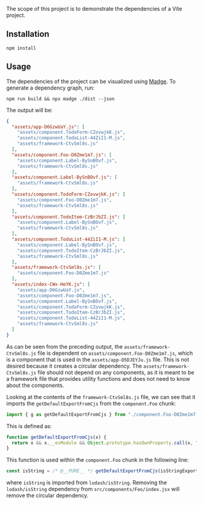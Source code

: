 The scope of this project is to demonstrate the dependencies of a Vite project.

## Installation

```
npm install
```

## Usage

The dependencies of the project can be visualized using [Madge](https://github.com/pahen/madge). To generate a dependency graph, run:

```
npm run build && npx madge ./dist --json
```

The output will be:

```json
{
  "assets/app-D6GzwUaY.js": [
    "assets/component.TodoForm-CZovwjkK.js",
    "assets/component.TodoList-44ZiI1-M.js",
    "assets/framework-CtvSml8s.js"
  ],
  "assets/component.Foo-D0Zme1m7.js": [
    "assets/component.Label-BySnBOvf.js",
    "assets/framework-CtvSml8s.js"
  ],
  "assets/component.Label-BySnBOvf.js": [
    "assets/framework-CtvSml8s.js"
  ],
  "assets/component.TodoForm-CZovwjkK.js": [
    "assets/component.Foo-D0Zme1m7.js",
    "assets/framework-CtvSml8s.js"
  ],
  "assets/component.TodoItem-CzBrJbZI.js": [
    "assets/component.Label-BySnBOvf.js",
    "assets/framework-CtvSml8s.js"
  ],
  "assets/component.TodoList-44ZiI1-M.js": [
    "assets/component.Label-BySnBOvf.js",
    "assets/component.TodoItem-CzBrJbZI.js",
    "assets/framework-CtvSml8s.js"
  ],
  "assets/framework-CtvSml8s.js": [
    "assets/component.Foo-D0Zme1m7.js"
  ],
  "assets/index-CWx-HeYK.js": [
    "assets/app-D6GzwUaY.js",
    "assets/component.Foo-D0Zme1m7.js",
    "assets/component.Label-BySnBOvf.js",
    "assets/component.TodoForm-CZovwjkK.js",
    "assets/component.TodoItem-CzBrJbZI.js",
    "assets/component.TodoList-44ZiI1-M.js",
    "assets/framework-CtvSml8s.js"
  ]
}
```

As can be seen from the preceding output, the `assets/framework-CtvSml8s.js` file is dependent on `assets/component.Foo-D0Zme1m7.js`, which is a component that is used in the `assets/app-D5DJEYJu.js` file. This is not desired because it creates a circular dependency. The `assets/framework-CtvSml8s.js` file should not depend on any components, as it is meant to be a framework file that provides utility functions and does not need to know about the components.

Looking at the contents of the `framework-CtvSml8s.js` file, we can see that it imports the `getDefaultExportFromCjs` from the `component.Foo` chunk:

```javascript
import { g as getDefaultExportFromCjs } from "./component.Foo-D0Zme1m7.js";
```

This is defined as:

```javascript
function getDefaultExportFromCjs(x) {
  return x && x.__esModule && Object.prototype.hasOwnProperty.call(x, "default") ? x["default"] : x;
}
```

This function is used within the `component.Foo` chunk in the following line:

```javascript
const isString = /* @__PURE__ */ getDefaultExportFromCjs(isStringExports);
```

where `isString` is imported from `lodash/isString`. Removing the `lodash/isString` dependency from `src/components/Foo/index.jsx` will remove the circular dependency.